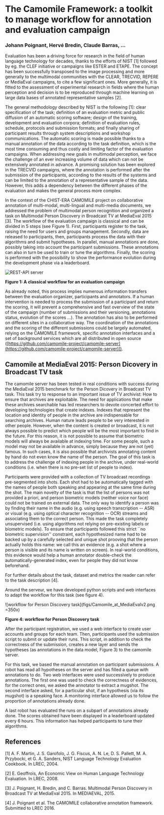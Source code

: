 
# The Camomile Framework: a toolkit to manage workflow for annotation and evaluation campaign

### Johann Poignant, Hervé Bredin, Claude Barras, … 

Evaluation has been a driving force for research in the field of human language technology for decades, thanks to the efforts of NIST [1] followed by eg. the CLEF initiative or campaigns like ESTER and ETAPE. The concept has been successfully transposed to the image processing and more generally to the multimodal communities with the CLEAR, TRECVID, REPERE or MediaEval campaigns, to cite a few significant ones. More generally, it is fitted to the assessment of experimental research in fields where the human perception and decision is to be reproduced through machine learning on large data bases of annotated representative samples [2]. 

The general methodology described by NIST is the following [1]: clear specification of the task; definition of an evaluation metric and public diffusion of an automatic scoring software; design of the training, development and evaluation corpora; definition of evaluation rules, schedule, protocols and submission formats; and finally sharing of participant results through system descriptions and workshop communications.
The automatic scoring is made possible thanks to a manual annotation of the data according to the task definition, which is the most time consuming and thus costly and limiting factor of the evaluation campaigns.
When addressing new goals in multimodal perception, we face the challenge of an ever increasing volume of data which can not be extensively annotated in advance. A promising solution has been explored in the TRECVID campaigns, where the annotation is performed after the submission of the participants, according to the results of the systems and can be limited to the annotation of a representative sample of the data. However, this adds a dependency between the different phases of the evaluation and makes the general process more complex.

In the context of the CHIST-ERA CAMOMILE project on collaborative annotation of multi-modal, multi-lingual and multi-media documents, we addressed the problem of multimodal person recognition and organized a task on Multimodal Person Discovery in Broadcast TV at MediaEval 2015 [3]. The workflow of the evaluation campaign is classical and can be divided in 5 steps (see Figure 1). First, participants register to the task, raising the need for users and groups management. Secondly, data are released to participants, then, participants process the data with their algorithms and submit hypotheses. In parallel, manual annotations are done, possibly taking into account the participant submissions. These annotations can also in turn be used to train or tune the algorithms. Finally, the scoring is performed with the possibility to show the performance evolution during the development phase via a leaderboard.

![REST-API server](figs/workflow.png)

**Figure 1: A classical workflow for an evaluation campaign**

As already noted, this process implies numerous information transfers between the evaluation organizer, participants and annotators. If a human intervention is needed to process the submission of a participant and return the scoring, it will prevent a comprehensive and fast overview of the state of the campaign (number of submissions and their versioning, annotations status, evolution of the scores …). The annotation has also to be performed on different sites in a collaborative way. The coordination of the annotations and the scoring of the different submissions could be largely automated, relying on the CAMOMILE framework, specific annotation interfaces and a set of background services which are all distributed in open source
([https://github.com/camomile-project/camomile-server](https://github.com/camomile-project/camomile-server)]).



## Camomile at MediaEval 2015: Person Dicovery in Broadcast TV task

The camomile server has been tested in real conditions with success during the MediaEval 2015 benchmark for the Person Dicovery in Broadcast TV task. This task try to response to an important issue of TV archivist: How to ensure that archives are exploitable. The need for applications that make these archives searchable has led researchers to devote concerted effort to developing technologies that create indexes. Indexes that represent the location and identity of people in the archive are indispensable for searching archives. Human nature leads people to be very interested in other people. However, when the content is created or broadcast, it is not always possible to predict which people will be the most important to find in the future. For this reason, it is not possible to assume that biometric models will always be available at indexing time. For some people, such a model may not be available in advance, simply because they are not (yet) famous. In such cases, it is also possible that archivists annotating content by hand do not even know the name of the person. The goal of this task is to address the challenge of indexing people in the archive, under real-world conditions (i.e. when there is no pre-set list of people to index).

Participants were provided with a collection of TV broadcast recordings pre-segmented into shots. Each shot had to be automatically tagged with the names of people both speaking and appearing at the same time during the shot. The main novelty of the task is that the list of persons was not provided a priori, and person biometric models (neither voice nor face) could not be trained on external data. The only way to identify a person was by finding their name in the audio (e.g. using speech transcription -- ASR) or visual (e.g. using optical character recognition -- OCR) streams and associating them to the correct person. This made the task completely unsupervised (i.e. using algorithms not relying on pre-existing labels or biometric models). To ensure that participants followed this strict ``no biometric supervision'' constraint, each hypothesized name had to be backed up by a carefully selected and unique shot prooving that the person actually holds this name: we call this an evidence (e.g. a shot where a person is visible and its name is written on screen). In real-world conditions, this evidence would help a human annotator double-check the automatically-generated index, even for people they did not know beforehand.

For further details about the task, dataset and metrics the reader can refer to the task description [4].

Around the serveur, we have developed python scripts and web interfaces to adapt the workflow for this task (see figure 4).

![workflow for Person Discovery task](figs/Camomile_at_MediaEvalv2.png =350x)

**Figure 4: workflow for Person Discovery task**

After the participant registration, we used a web interface to create user accounts and groups for each team. Then, participants used the submission script to submit or update their runs. This script, in addition to check the correctness of the submission, creates a new layer and sends the hypotheses (as annotations in the data model, Figure 3) to the camomile server. 

For this task, we based the manual annotation on participant submissions. A robot has read all hypotheses on the server and has filled a queue with annotations to do. Two web interfaces were used successively to produce annotations. The first one was used to check the correctness of evidences, for the correct ones, we asked the annotator to extract a mugshot. The second interface asked, for a particular shot, if an hypothesis (via its mugshot) is a speaking face. A monitoring interface allowed us to follow the proportion of annotations already done.

A last robot has evaluated the runs on a subpart of annotations already done. The scores obtained have been displayed in a leaderboard updated every 6 hours. This information has helped participants to tune their algorithms. 



## References

[1] A. F. Martin, J. S. Garofolo, J. G. Fiscus, A. N. Le, D. S. Pallett, M. A. Przybocki, et G. A. Sanders, NIST Language Technology Evaluation Cookbook. In LREC, 2004.

[2] E. Geoffrois, An Economic View on Human Language Technology Evaluation. In LREC, 2008.

[3] J. Poignant, H. Bredin, and C. Barras. Multimodal Person Discovery in Broadcast TV at MediaEval 2015. In MEDIAEVAL, 2015.

[4] J. Poignant et al. The CAMOMILE collaborative annotation framework. Submitted to LREC 2016. 

